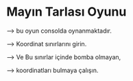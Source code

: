 # Mayın Tarlası Oyunu
--> bu oyun consolda oynanmaktadır.

--> Koordinat sınırlarını girin.

--> Ve Bu sınırlar içinde bomba olmayan,

--> koordinatları bulmaya çalışın.
